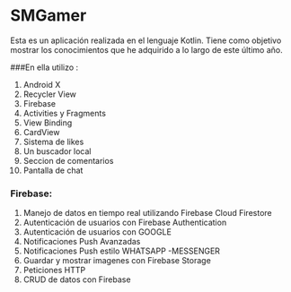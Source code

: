 # SMGamer

Esta es un aplicación realizada en el lenguaje Kotlin. Tiene como objetivo mostrar los conocimientos que he adquirido a lo largo de este último año.

###En ella utilizo :

1. Android X
2. Recycler View
3. Firebase
4. Activities y Fragments
5. View Binding
6. CardView
7. Sistema de likes
8. Un buscador local
9. Seccion de comentarios
10. Pantalla de chat

###   Firebase:
1. Manejo de datos en tiempo real utilizando Firebase Cloud Firestore
2. Autenticación de usuarios con Firebase Authentication
3. Autenticación de usuarios con GOOGLE
4. Notificaciones Push Avanzadas
5. Notificaciones Push estilo WHATSAPP -MESSENGER
6. Guardar y mostrar imagenes con Firebase Storage
7. Peticiones HTTP
8. CRUD de datos con Firebase


